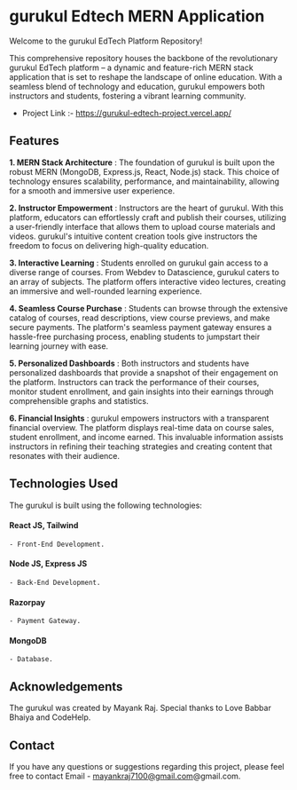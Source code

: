 # gurukul Edtech MERN Application

Welcome to the gurukul EdTech Platform Repository!

This comprehensive repository houses the backbone of the revolutionary gurukul EdTech platform – a dynamic and feature-rich MERN stack application that is set to reshape the landscape of online education. With a seamless blend of technology and education, gurukul empowers both instructors and students, fostering a vibrant learning community.

* Project Link :- https://gurukul-edtech-project.vercel.app/

## Features

**1. MERN Stack Architecture** : The foundation of gurukul is built upon the robust MERN (MongoDB, Express.js, React, Node.js) stack. This choice of technology ensures scalability, performance, and maintainability, allowing for a smooth and immersive user experience.

**2. Instructor Empowerment** : Instructors are the heart of gurukul. With this platform, educators can effortlessly craft and publish their courses, utilizing a user-friendly interface that allows them to upload course materials and videos. gurukul's intuitive content creation tools give instructors the freedom to focus on delivering high-quality education.

**3. Interactive Learning** : Students enrolled on gurukul gain access to a diverse range of courses. From Webdev to Datascience, gurukul caters to an array of subjects. The platform offers interactive video lectures, creating an immersive and well-rounded learning experience.

**4. Seamless Course Purchase** : Students can browse through the extensive catalog of courses, read descriptions, view course previews, and make secure payments. The platform's seamless payment gateway ensures a hassle-free purchasing process, enabling students to jumpstart their learning journey with ease.

**5. Personalized Dashboards** : Both instructors and students have personalized dashboards that provide a snapshot of their engagement on the platform. Instructors can track the performance of their courses, monitor student enrollment, and gain insights into their earnings through comprehensible graphs and statistics.

**6. Financial Insights** : gurukul empowers instructors with a transparent financial overview. The platform displays real-time data on course sales, student enrollment, and income earned. This invaluable information assists instructors in refining their teaching strategies and creating content that resonates with their audience.

## Technologies Used

The gurukul is built using the following technologies:

#### React JS, Tailwind
    - Front-End Development.
#### Node JS, Express JS 
    - Back-End Development.
#### Razorpay
    - Payment Gateway.
#### MongoDB
    - Database.

## Acknowledgements

The gurukul was created by Mayank Raj. Special thanks to Love Babbar Bhaiya and CodeHelp.

## Contact

If you have any questions or suggestions regarding this project, please feel free to contact Email - mayankraj7100@gmail.com@gmail.com.    
